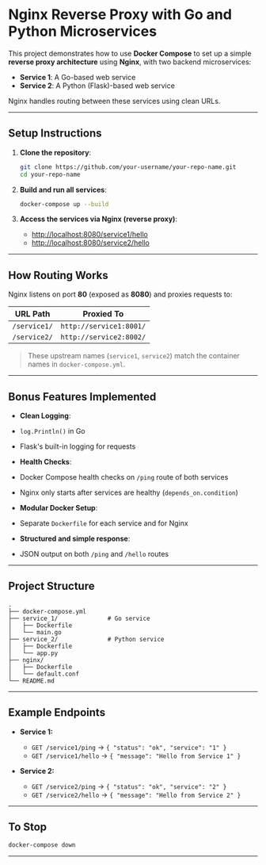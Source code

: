 #  Nginx Reverse Proxy with Go and Python Microservices

This project demonstrates how to use **Docker Compose** to set up a simple **reverse proxy architecture** using **Nginx**, with two backend microservices:

*  **Service 1**: A Go-based web service
*  **Service 2**: A Python (Flask)-based web service

Nginx handles routing between these services using clean URLs.

---

##  Setup Instructions

1. **Clone the repository**:

   ```bash
   git clone https://github.com/your-username/your-repo-name.git
   cd your-repo-name
   ```

2. **Build and run all services**:

   ```bash
   docker-compose up --build
   ```

3. **Access the services via Nginx (reverse proxy)**:

   * [http://localhost:8080/service1/hello](http://localhost:8080/service1/hello)
   * [http://localhost:8080/service2/hello](http://localhost:8080/service2/hello)

---

##  How Routing Works

Nginx listens on port **80** (exposed as **8080**) and proxies requests to:

| URL Path     | Proxied To              |
| ------------ | ----------------------- |
| `/service1/` | `http://service1:8001/` |
| `/service2/` | `http://service2:8002/` |

> These upstream names (`service1`, `service2`) match the container names in `docker-compose.yml`.

---

##  Bonus Features Implemented

*  **Clean Logging**:

  * `log.Println()` in Go
  * Flask's built-in logging for requests
*  **Health Checks**:

  * Docker Compose health checks on `/ping` route of both services
  * Nginx only starts after services are healthy (`depends_on.condition`)
*  **Modular Docker Setup**:

  * Separate `Dockerfile` for each service and for Nginx
*  **Structured and simple response**:

  * JSON output on both `/ping` and `/hello` routes

---

##  Project Structure

```
.
├── docker-compose.yml
├── service_1/              # Go service
│   ├── Dockerfile
│   └── main.go
├── service_2/              # Python service
│   ├── Dockerfile
│   └── app.py
├── nginx/
│   ├── Dockerfile
│   └── default.conf
└── README.md
```

---

##  Example Endpoints

* **Service 1:**

  * `GET /service1/ping` → `{ "status": "ok", "service": "1" }`
  * `GET /service1/hello` → `{ "message": "Hello from Service 1" }`
* **Service 2:**

  * `GET /service2/ping` → `{ "status": "ok", "service": "2" }`
  * `GET /service2/hello` → `{ "message": "Hello from Service 2" }`

---

##  To Stop

```bash
docker-compose down
```

---

